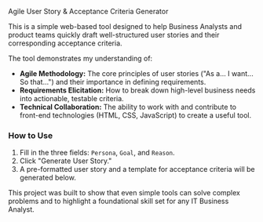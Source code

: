 Agile User Story & Acceptance Criteria Generator

This is a simple web-based tool designed to help Business Analysts and product teams quickly draft well-structured user stories and their corresponding acceptance criteria.

The tool demonstrates my understanding of:

-   **Agile Methodology:** The core principles of user stories ("As a... I want... So that...") and their importance in defining requirements.
-   **Requirements Elicitation:** How to break down high-level business needs into actionable, testable criteria.
-   **Technical Collaboration:** The ability to work with and contribute to front-end technologies (HTML, CSS, JavaScript) to create a useful tool.

### How to Use

1.  Fill in the three fields: `Persona`, `Goal`, and `Reason`.
2.  Click "Generate User Story."
3.  A pre-formatted user story and a template for acceptance criteria will be generated below.

This project was built to show that even simple tools can solve complex problems and to highlight a foundational skill set for any IT Business Analyst.

